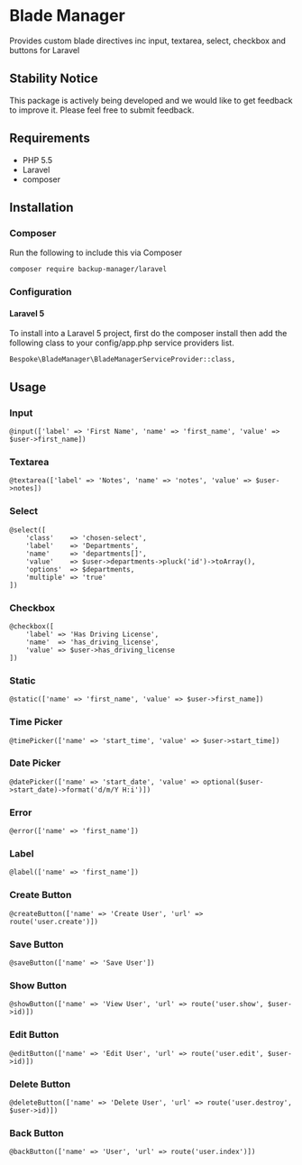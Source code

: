 # Blade Manager
Provides custom blade directives inc input, textarea, select, checkbox and buttons for Laravel


## Stability Notice
This package is actively being developed and we would like to get feedback to improve it. Please feel free to submit feedback.



## Requirements
* PHP 5.5
* Laravel
* composer



## Installation

### Composer
Run the following to include this via Composer

```
composer require backup-manager/laravel
```


### Configuration

#### Laravel 5
To install into a Laravel 5 project, first do the composer install then add the following class to your config/app.php service providers list.

```
Bespoke\BladeManager\BladeManagerServiceProvider::class,
```



## Usage

### Input
```
@input(['label' => 'First Name', 'name' => 'first_name', 'value' => $user->first_name])
```


### Textarea
```
@textarea(['label' => 'Notes', 'name' => 'notes', 'value' => $user->notes])
```


### Select
```
@select([
    'class'    => 'chosen-select',
    'label'    => 'Departments',
    'name'     => 'departments[]',
    'value'    => $user->departments->pluck('id')->toArray(),
    'options'  => $departments,
    'multiple' => 'true'
])
```


### Checkbox
```
@checkbox([
    'label' => 'Has Driving License',
    'name'  => 'has_driving_license',
    'value' => $user->has_driving_license
])
```


### Static
```
@static(['name' => 'first_name', 'value' => $user->first_name])
```


### Time Picker
```
@timePicker(['name' => 'start_time', 'value' => $user->start_time])
```


### Date Picker
```
@datePicker(['name' => 'start_date', 'value' => optional($user->start_date)->format('d/m/Y H:i')])
```


### Error
```
@error(['name' => 'first_name'])
```


### Label
```
@label(['name' => 'first_name'])
```


### Create Button
```
@createButton(['name' => 'Create User', 'url' => route('user.create')])
```


### Save Button
```
@saveButton(['name' => 'Save User'])
```


### Show Button
```
@showButton(['name' => 'View User', 'url' => route('user.show', $user->id)])
```


### Edit Button
```
@editButton(['name' => 'Edit User', 'url' => route('user.edit', $user->id)])
```


### Delete Button
```
@deleteButton(['name' => 'Delete User', 'url' => route('user.destroy', $user->id)])
```


### Back Button
```
@backButton(['name' => 'User', 'url' => route('user.index')])
```
